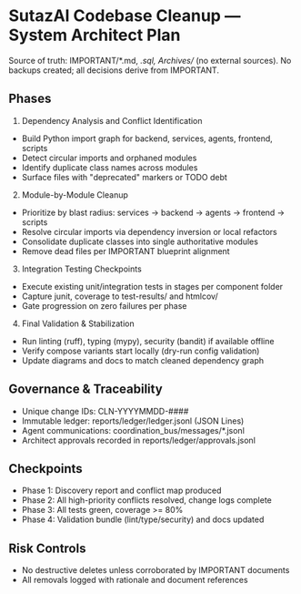 # SutazAI Codebase Cleanup — System Architect Plan

Source of truth: IMPORTANT/*.md, *.sql, Archives/* (no external sources). No backups created; all decisions derive from IMPORTANT.

## Phases

1) Dependency Analysis and Conflict Identification
- Build Python import graph for backend, services, agents, frontend, scripts
- Detect circular imports and orphaned modules
- Identify duplicate class names across modules
- Surface files with "deprecated" markers or TODO debt

2) Module-by-Module Cleanup
- Prioritize by blast radius: services -> backend -> agents -> frontend -> scripts
- Resolve circular imports via dependency inversion or local refactors
- Consolidate duplicate classes into single authoritative modules
- Remove dead files per IMPORTANT blueprint alignment

3) Integration Testing Checkpoints
- Execute existing unit/integration tests in stages per component folder
- Capture junit, coverage to test-results/ and htmlcov/
- Gate progression on zero failures per phase

4) Final Validation & Stabilization
- Run linting (ruff), typing (mypy), security (bandit) if available offline
- Verify compose variants start locally (dry-run config validation)
- Update diagrams and docs to match cleaned dependency graph

## Governance & Traceability
- Unique change IDs: CLN-YYYYMMDD-####
- Immutable ledger: reports/ledger/ledger.jsonl (JSON Lines)
- Agent communications: coordination_bus/messages/*.jsonl
- Architect approvals recorded in reports/ledger/approvals.jsonl

## Checkpoints
- Phase 1: Discovery report and conflict map produced
- Phase 2: All high-priority conflicts resolved, change logs complete
- Phase 3: All tests green, coverage >= 80%
- Phase 4: Validation bundle (lint/type/security) and docs updated

## Risk Controls
- No destructive deletes unless corroborated by IMPORTANT documents
- All removals logged with rationale and document references

